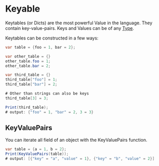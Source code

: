 # Keyable
Keytables (or Dicts) are the most powerful Value in the language.
They contain key-value-pairs. Keys and Values can be of any [Type](./type.md).

Keytables can be constructed in a few ways:
```cs
var table = {foo = 1, bar = 2};

var other_table = {}
other_table.foo = 1;
other_table.bar = 2;

var third_table = {}
third_table["foo"] = 1;
third_table["bar"] = 2;

# Other than strings can also be keys 
third_table[3] = 3;

Print(third_table);
# output: {"foo" = 1, "bar" = 2, 3 = 3}
```

## KeyValuePairs
You can iterate all field of an object with the KeyValuePairs function.
```cs
var table = {a = 1, b = 2};
Print(KeyValuePairs(table));
# output: [{"key" = "a", "value" = 1}, {"key" = "b", "value" = 2}]
```
